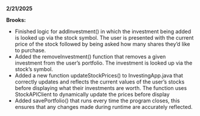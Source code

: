 **2/21/2025**

__Brooks:__
 * Finished logic for addInvestment() in which the investment being added is looked up via the stock symbol. The user is presented with the current price of the stock followed by being asked how many shares they’d like to purchase.
 * Added the removeInvestment() function that removes a given investment from the user’s portfolio.
The investment is looked up via the stock’s symbol.
 * Added a new function updateStockPrices() to InvestingApp.java that correctly updates and reflects the current values of the user’s stocks before displaying what their investments are worth.
The function uses StockAPIClient to dynamically update the prices before display
 * Added savePortfolio() that runs every time the program closes, this ensures that any changes made during runtime are accurately reflected.
